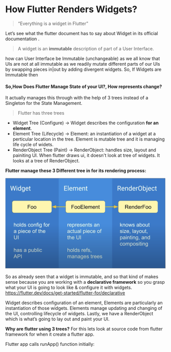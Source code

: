 # How Flutter Renders Widgets?
> “Everything is a widget in Flutter”

Let’s see what the flutter document has to say about Widget in its official documentation .
> A widget is an **immutable** description of part of a User Interface.

how can User Interface be Immutable (unchangeable) as we all know that UIs are not at all immutable 
as we readily mutate different parts of our UIs by swapping pieces in|out by adding divergent widgets. 
So, If Widgets are Immutable then

#### So,How Does Flutter Manage State of your UI?, How represents change?
It actually manages this through with the help of 3 trees instead of a Singleton for the State Management.

> Flutter has three trees
* Widget Tree (Configure) -> Widget describes the configuration **for an element**.
* Element Tree (Lifecycle) -> Element: an instantiation of a widget at a perticular location in the tree. Element is mutable tree and it is managing life cycle of widets.
* RenderObject Tree (Paint) -> RenderObject: handles size, layout and painiting UI. When flutter draws ui, it doesn't look at tree of widgets. It looks at a tree of RenderObject.

**Flutter manage these 3 Different tree in for its rendering process:**

![alt three tree](./three-tree.png)

So as already seen that a widget is immutable, and so that kind of makes sense because you are working with a **declarative framework** so you grasp what your UI is going to look like & configure it with widgets.
https://flutter.dev/docs/get-started/flutter-for/declarative

Widget describes configuration of an element, Elements are particularly an instantiation of those widgets. Elements manage updating and changing of the UI, controlling lifecycle of widgets. Lastly, we have a RenderObject which is what’s going to lay out and paint your UI.

**Why are flutter using 3 trees?**
For this lets look at source code from flutter framework for when it create a flutter app.

Flutter app calls runApp() function initially:


